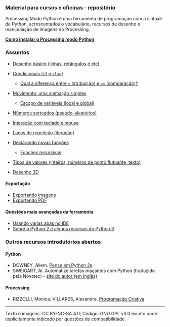 ### Material para cursos e oficinas - [repositório](https://github.com/villares/material-aulas/)

Processing Modo Python é uma ferramenta de programação com a sintaxe de Python, acrescentados o vocabulário, recursos de desenho e manipulação de imagens do Processing.

**[Como instalar o Processing modo Python](https://abav.lugaralgum.com/como-instalar-o-processing-modo-python/)**

### Assuntos

- [Desenho básico (linhas, retângulos e etc)](/Processing-Python/desenho-basico_py.md)

- [Condicionais (`if` e `else`)](/Processing-Python/condicionais_py.md)
  - [Qual a diferença entre `=` (atribuição) e `==` (comparação)?](/Processing-Python/atribuicao-e-comparacao.md)

- [Movimento, uma animação simples](/Processing-Python/movimento_py.md)
  - [Escopo de variáveis (local e global)](/Processing-Python/escopo_py.md)

- [Números sorteados (pseudo-aleatórios)](/Processing-Python/numeros-aleatorios_py.md)

- [Interação com teclado e mouse](/Processing-Python/input_py.md)

- [Laços de repetição (iteração)](/Processing-Python/lacos_py.md)

- [Declarando novas funções](/Processing-Python/funcoes_py.md)
  - [Funções recursivas](/Processing-Python/recursao_py.md)

- [Tipos de valores (inteiros, números de ponto flutuante, texto)](/Processing-Python/tipagem_py.md)

- [Desenho 3D](/Processing-Python/desenho-3D.md)

#### Exportação

- [Exportando imagens](/Processing-Python/exportando_imagem.md)
- [Exportando PDF](/Processing-Python/exportando_pdf.md)

#### Questões mais avançadas da ferramenta

- [Usando várias abas no IDE](/Processing-Python/modulos.md)
- [Sobre o Python 2 e alguns recursos do Python 3](/Processing-Python/futuro.md)

### Outros recursos introdutórios abertos

#### Python

- DOWNEY, Allem. [Pense em Python 2e](https://penseallen.github.io/PensePython2e/)
- SWEIGART, Al. Automatize tarefas  maçantes com Python (traduzido pela Novatec) - [site do autor (em Inglês)](https://automatetheboringstuff.com)

#### Processing

- RIZZOLLI, Monica; VILLARES, Alexandre. [Programação Criativa](http://arteprog.space/programacao-criativa)

---
Texto e imagens: CC BY-NC-SA 4.0; Código: GNU GPL v3.0 exceto onde explicitamente indicado por questões de compatibilidade.